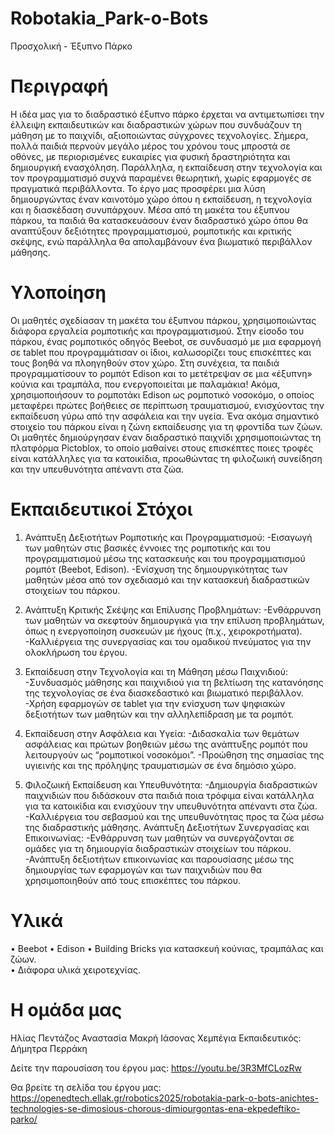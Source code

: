 # Robotakia_Park-o-Bots
 Προσχολική - Έξυπνο Πάρκο 

# Περιγραφή
Η ιδέα μας για το διαδραστικό έξυπνο πάρκο έρχεται να αντιμετωπίσει την έλλειψη εκπαιδευτικών και διαδραστικών χώρων που συνδυάζουν τη μάθηση με το παιχνίδι, αξιοποιώντας σύγχρονες τεχνολογίες. Σήμερα, πολλά παιδιά περνούν μεγάλο μέρος του χρόνου τους μπροστά σε οθόνες, με περιορισμένες ευκαιρίες για φυσική δραστηριότητα και δημιουργική ενασχόληση. Παράλληλα, η εκπαίδευση στην τεχνολογία και τον προγραμματισμό συχνά παραμένει θεωρητική, χωρίς εφαρμογές σε πραγματικά περιβάλλοντα. Το έργο μας προσφέρει μια λύση δημιουργώντας έναν καινοτόμο χώρο όπου η εκπαίδευση, η τεχνολογία και η διασκέδαση συνυπάρχουν. Μέσα από τη μακέτα του έξυπνου πάρκου, τα παιδιά θα κατασκευάσουν έναν διαδραστικό χώρο όπου θα αναπτύξουν δεξιότητες προγραμματισμού, ρομποτικής και κριτικής σκέψης, ενώ παράλληλα θα απολαμβάνουν ένα βιωματικό περιβάλλον μάθησης.

# Υλοποίηση
Οι μαθητές σχεδίασαν τη μακέτα του έξυπνου πάρκου, χρησιμοποιώντας διάφορα εργαλεία ρομποτικής και προγραμματισμού. Στην είσοδο του πάρκου, ένας ρομποτικός οδηγός Beebot, σε συνδυασμό με μια εφαρμογή σε tablet που προγραμμάτισαν οι ίδιοι, καλωσορίζει τους επισκέπτες και τους βοηθά να πλοηγηθούν στον χώρο. Στη συνέχεια, τα παιδιά προγραμματίσουν το ρομπότ Edison και το μετέτρεψαν σε μια «έξυπνη» κούνια και τραμπάλα, που ενεργοποιείται με παλαμάκια! Ακόμα, χρησιμοποιήσουν το ρομποτάκι Edison ως ρομποτικό νοσοκόμο, ο οποίος μεταφέρει πρώτες βοήθειες σε περίπτωση τραυματισμού, ενισχύοντας την εκπαίδευση γύρω από την ασφάλεια και την υγεία. Ένα ακόμα σημαντικό στοιχείο του πάρκου είναι η ζώνη εκπαίδευσης για τη φροντίδα των ζώων. Οι μαθητές δημιούργησαν έναν διαδραστικό παιχνίδι χρησιμοποιώντας τη πλατφόρμα Pictoblox, το οποίο μαθαίνει στους επισκέπτες ποιες τροφές είναι κατάλληλες για τα κατοικίδια, προωθώντας τη φιλοζωική συνείδηση και την υπευθυνότητα απέναντι στα ζώα. 

# Εκπαιδευτικοί Στόχοι
1. Ανάπτυξη Δεξιοτήτων Ρομποτικής και Προγραμματισμού: 
-Εισαγωγή των μαθητών στις βασικές έννοιες της ρομποτικής και του προγραμματισμού μέσω της κατασκευής και του προγραμματισμού ρομπότ (Beebot, Edison). 
-Ενίσχυση της δημιουργικότητας των μαθητών μέσα από τον σχεδιασμό και την κατασκευή διαδραστικών στοιχείων του πάρκου. 

2. Ανάπτυξη Κριτικής Σκέψης και Επίλυσης Προβλημάτων: 
-Ενθάρρυνση των μαθητών να σκεφτούν δημιουργικά για την επίλυση προβλημάτων, όπως η ενεργοποίηση συσκευών με ήχους (π.χ., χειροκροτήματα). 
-Καλλιέργεια της συνεργασίας και του ομαδικού πνεύματος για την ολοκλήρωση του έργου. 

3. Εκπαίδευση στην Τεχνολογία και τη Μάθηση μέσω Παιχνιδιού: 
-Συνδυασμός μάθησης και παιχνιδιού για τη βελτίωση της κατανόησης της τεχνολογίας σε ένα διασκεδαστικό και βιωματικό περιβάλλον. 
-Χρήση εφαρμογών σε tablet για την ενίσχυση των ψηφιακών δεξιοτήτων των μαθητών και την αλληλεπίδραση με τα ρομπότ. 

4. Εκπαίδευση στην Ασφάλεια και Υγεία: 
-Διδασκαλία των θεμάτων ασφάλειας και πρώτων βοηθειών μέσω της ανάπτυξης ρομπότ που λειτουργούν ως “ρομποτικοί νοσοκόμοι”. 
-Προώθηση της σημασίας της υγιεινής και της πρόληψης τραυματισμών σε ένα δημόσιο χώρο. 

5. Φιλοζωική Εκπαίδευση και Υπευθυνότητα: 
-Δημιουργία διαδραστικών παιχνιδιών που διδάσκουν στα παιδιά ποια τρόφιμα είναι κατάλληλα για τα κατοικίδια και ενισχύουν την υπευθυνότητα απέναντι στα ζώα. 
-Καλλιέργεια του σεβασμού και της υπευθυνότητας προς τα ζώα μέσω της διαδραστικής μάθησης. 
Ανάπτυξη Δεξιοτήτων Συνεργασίας και Επικοινωνίας: 
-Ενθάρρυνση των μαθητών να συνεργάζονται σε ομάδες για τη δημιουργία διαδραστικών στοιχείων του πάρκου. 
-Ανάπτυξη δεξιοτήτων επικοινωνίας και παρουσίασης μέσω της δημιουργίας των εφαρμογών και των παιχνιδιών που θα χρησιμοποιηθούν από τους επισκέπτες του πάρκου. 

# Υλικά
•	Beebot
•	Edison
•	Building Bricks για κατασκευή κούνιας, τραμπάλας και ζώων.  
•	Διάφορα υλικά χειροτεχνίας. 

# Η ομάδα μας
Ηλίας Πεντάζος
Αναστασία Μακρή
Ιάσονας Χεμπέγια
Εκπαιδευτικός: Δήμητρα Περράκη

Δείτε την παρουσίαση του έργου μας: 
https://youtu.be/3R3MfCLozRw

Θα βρείτε τη σελίδα του έργου μας: 
https://openedtech.ellak.gr/robotics2025/robotakia-park-o-bots-anichtes-technologies-se-dimosious-chorous-dimiourgontas-ena-ekpedeftiko-parko/